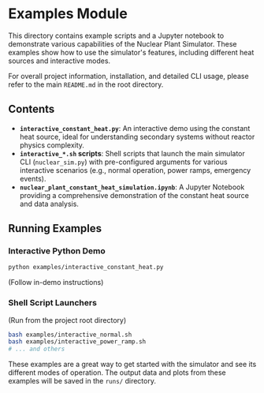 # Examples Module

This directory contains example scripts and a Jupyter notebook to demonstrate various capabilities of the Nuclear Plant Simulator. These examples show how to use the simulator's features, including different heat sources and interactive modes.

For overall project information, installation, and detailed CLI usage, please refer to the main `README.md` in the root directory.

## Contents
- **`interactive_constant_heat.py`**: An interactive demo using the constant heat source, ideal for understanding secondary systems without reactor physics complexity.
- **`interactive_*.sh` scripts**: Shell scripts that launch the main simulator CLI (`nuclear_sim.py`) with pre-configured arguments for various interactive scenarios (e.g., normal operation, power ramps, emergency events).
- **`nuclear_plant_constant_heat_simulation.ipynb`**: A Jupyter Notebook providing a comprehensive demonstration of the constant heat source and data analysis.

## Running Examples

### Interactive Python Demo
```bash
python examples/interactive_constant_heat.py
```
(Follow in-demo instructions)

### Shell Script Launchers
(Run from the project root directory)
```bash
bash examples/interactive_normal.sh
bash examples/interactive_power_ramp.sh
# ... and others
```

These examples are a great way to get started with the simulator and see its different modes of operation. The output data and plots from these examples will be saved in the `runs/` directory.
